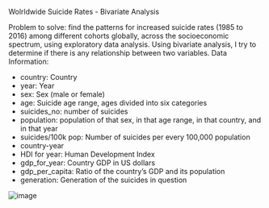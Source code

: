 Wolrldwide Suicide Rates - Bivariate Analysis

Problem to solve: find the patterns for increased suicide rates (1985 to 2016) among different cohorts globally, across the socioeconomic spectrum, using exploratory data analysis.
Using bivariate analysis, I try to determine if there is any relationship between two variables.
Data Information:

- country: Country
- year: Year
- sex: Sex (male or female)
- age: Suicide age range, ages divided into six categories
- suicides_no: number of suicides
- population: population of that sex, in that age range, in that country, and in that year
- suicides/100k pop: Number of suicides per every 100,000 population
- country-year
- HDI for year: Human Development Index
- gdp_for_year: Country GDP in US dollars
- gdp_per_capita: Ratio of the country’s GDP and its population
- generation: Generation of the suicides in question

![image](https://user-images.githubusercontent.com/102191236/189733004-6808414f-b522-4299-95c6-ef1aee850fdf.png)


